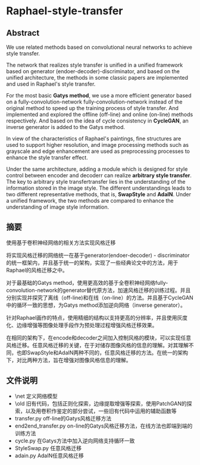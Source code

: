 # Raphael-style-transfer

## Abstract

We use related methods based on convolutional neural networks to achieve style transfer.

The network that realizes style transfer is unified in a unified framework based on generator (endoer-decoder)-discriminator, and based on the unified architecture, the methods in some classic papers are implemented and used in Raphael's style transfer.

For the most basic **Gatys method**, we use a more efficient generator based on a fully-convolution-network fully-convolution-network instead of the original method to speed up the training process of style transfer. And implemented and explored the offline (off-line) and online (on-line) methods respectively. And based on the idea of cycle consistency in **CycleGAN**, an inverse generator is added to the Gatys method.

In view of the characteristics of Raphael's paintings, fine structures are used to support higher resolution, and image processing methods such as grayscale and edge enhancement are used as preprocessing processes to enhance the style transfer effect.

Under the same architecture, adding a module which is designed for style control between encoder and decoderr can realize **arbitrary style transfer**. The key to arbitrary style transfertransfer lies in the understanding of the information stored in the image style. The different understandings leads to two different representative methods, that is, **SwapStyle** and **AdaIN**. Under a unified framework, the two methods are compared to enhance the understanding of image style information.

## 摘要

使用基于卷积神经网络的相关方法实现风格迁移

将实现风格迁移的网络统一在基于generator(endoer-decoder) - discriminator的统一框架内，并且基于统一的架构，实现了一些经典论文中的方法，用于Raphael的风格迁移之中。

对于最基础的Gatys method，使用更高效的基于全卷积神经网络fully-convolution-network的generator替代原方法，加速风格迁移的训练过程。并且分别实现并探究了离线（off-line)和在线（on-line）的方法。并且基于CycleGAN中的循环一致的思想，为Gatys method添加逆向网络（inverse generator）。

针对Raphael画作的特点，使用精细的结构以支持更高的分辨率，并且使用灰度化、边缘增强等图像处理手段作为预处理过程增强风格迁移效果。

在相同的架构下，在encode和decoder之间加入控制风格的模块，可以实现任意风格迁移。任意风格迁移的关键，在于对储存图像风格的信息的理解。对其理解不同，也即SwapStyle和AdaIN两种不同的，任意风格迁移的方法。在统一的架构下，对比两种方法，旨在增强对图像风格信息的理解。


## 文件说明

* \net 定义网络模型
* \old 旧有代码，包括正则化探索，边缘提取增强等探索，使用PatchGAN的探索，以及用卷积作鉴定的部分尝试，一些旧有代码中运用的辅助函数等
* transfer.py off-line的Gatys风格迁移方法
* end2end_transfer.py on-line的Gatys风格迁移方法，在线方法也即端到端的训练方法
* cycle.py 在Gatys方法中加入逆向网络支持循环一致
* StyleSwap.py 任意风格迁移
* adain.py AdaIN任意风格迁移


